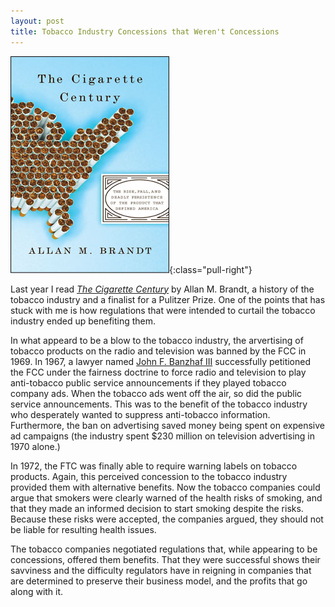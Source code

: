 ```yaml
---
layout: post
title: Tobacco Industry Concessions that Weren't Concessions
---
```


![The Cigarette Century by Allan M. Brandt](/public/images/cigarette_century.jpg){:class="pull-right"}

Last year I read [_The Cigarette Century_](http://www.cigarettecentury.com/) by Allan M. Brandt, a history of the tobacco industry and a finalist for a Pulitzer Prize. One of the points that has stuck with me is how regulations that were intended to curtail the tobacco industry ended up benefiting them. 

In what appeard to be a blow to the tobacco industry, the arvertising of tobacco products on the radio and television was banned by the FCC in 1969. In 1967, a lawyer named [John F. Banzhaf III](https://en.wikipedia.org/wiki/John_F._Banzhaf_III) successfully petitioned the FCC under the fairness doctrine to force radio and television to play anti-tobacco public service announcements if they played tobacco company ads. When the tobacco ads went off the air, so did the public service announcements. This was to the benefit of the tobacco industry who desperately wanted to suppress anti-tobacco information. Furthermore, the ban on advertising saved money being spent on expensive ad campaigns (the industry spent $230 million on television advertising in 1970 alone.)

In 1972, the FTC was finally able to require warning labels on tobacco products. Again, this perceived concession to the tobacco industry provided them with alternative benefits. Now the tobacco companies could argue that smokers were clearly warned of the health risks of smoking, and that they made an informed decision to start smoking despite the risks. Because these risks were accepted, the companies argued, they should not be liable for resulting health issues.

The tobacco companies negotiated regulations that, while appearing to be concessions, offered them benefits. That they were successful shows their savviness and the difficulty regulators have in reigning in companies that are determined to preserve their business model, and the profits that go along with it.
